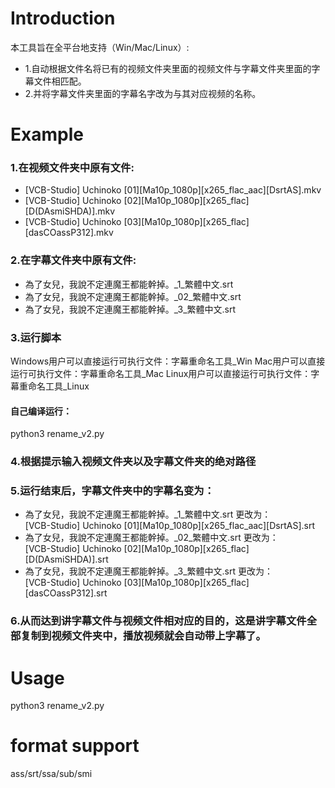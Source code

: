 # Introduction

本工具旨在全平台地支持（Win/Mac/Linux）:
* 1.自动根据文件名将已有的视频文件夹里面的视频文件与字幕文件夹里面的字幕文件相匹配。
* 2.并将字幕文件夹里面的字幕名字改为与其对应视频的名称。

# Example

### 1.在视频文件夹中原有文件:
* [VCB-Studio] Uchinoko [01][Ma10p_1080p][x265_flac_aac][DsrtAS].mkv
* [VCB-Studio] Uchinoko [02][Ma10p_1080p][x265_flac][D(DAsmiSHDA)].mkv
* [VCB-Studio] Uchinoko [03][Ma10p_1080p][x265_flac][dasCOassP312].mkv

### 2.在字幕文件夹中原有文件:
* 為了女兒，我說不定連魔王都能幹掉。_1_繁體中文.srt
* 為了女兒，我說不定連魔王都能幹掉。_02_繁體中文.srt
* 為了女兒，我說不定連魔王都能幹掉。_3_繁體中文.srt

### 3.运行脚本
Windows用户可以直接运行可执行文件：字幕重命名工具_Win
Mac用户可以直接运行可执行文件：字幕重命名工具_Mac
Linux用户可以直接运行可执行文件：字幕重命名工具_Linux

#### 自己编译运行：
python3 rename_v2.py

### 4.根据提示输入视频文件夹以及字幕文件夹的绝对路径

### 5.运行结束后，字幕文件夹中的字幕名变为：

* 為了女兒，我說不定連魔王都能幹掉。_1_繁體中文.srt  更改为：  <br/>
  [VCB-Studio] Uchinoko [01][Ma10p_1080p][x265_flac_aac][DsrtAS].srt
* 為了女兒，我說不定連魔王都能幹掉。_02_繁體中文.srt 更改为：  <br/>
  [VCB-Studio] Uchinoko [02][Ma10p_1080p][x265_flac][D(DAsmiSHDA)].srt
* 為了女兒，我說不定連魔王都能幹掉。_3_繁體中文.srt  更改为：  <br/>
  [VCB-Studio] Uchinoko [03][Ma10p_1080p][x265_flac][dasCOassP312].srt

### 6.从而达到讲字幕文件与视频文件相对应的目的，这是讲字幕文件全部复制到视频文件夹中，播放视频就会自动带上字幕了。


# Usage

python3 rename_v2.py

# format support
ass/srt/ssa/sub/smi